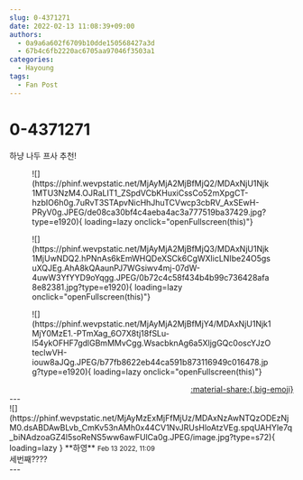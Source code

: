 ```yaml
---
slug: 0-4371271
date: 2022-02-13 11:08:39+09:00
authors:
  - 0a9a6a602f6709b10dde150568427a3d
  - 67b4c6fb2220ac6705aa97046f3503a1
categories:
  - Hayoung
tags:
  - Fan Post
---
```


# 0-4371271

<div class="post-container" markdown="1">
<div class="content-container md-sidebar__scrollwrap" markdown="1">

하냥 나두 프사 추천!
<figure markdown="1">
![](https://phinf.wevpstatic.net/MjAyMjA2MjBfMjQ2/MDAxNjU1Njk1MTU3NzM4.OJRaLIT1_ZSpdVCbKHuxiCssCo52mXpgCT-hzbIO6h0g.7uRvT3STApvNicHhJhuTCVwcp3cbRV_AxSEwH-PRyV0g.JPEG/de08ca30bf4c4aeba4ac3a777519ba37429.jpg?type=e1920){ loading=lazy onclick="openFullscreen(this)"}
</figure>

<figure markdown="1">
![](https://phinf.wevpstatic.net/MjAyMjA2MjBfMjQ3/MDAxNjU1Njk1MjUwNDQ2.hPNnAs6kEmWHQDeXSCk6CgWXlicLNIbe24O5gsuXQJEg.AhA8kQAaunPJ7WGsiwv4mj-07dW-4uwW3YfYYD9oYqgg.JPEG/0b72c4c58f434b4b99c736428afa8e82381.jpg?type=e1920){ loading=lazy onclick="openFullscreen(this)"}
</figure>

<figure markdown="1">
![](https://phinf.wevpstatic.net/MjAyMjA2MjBfMjY4/MDAxNjU1Njk1MjY0MzE1.-PTmXag_6O7X8tj18fSLu-l54ykOFHF7gdlGBmMMvCgg.WsacbknAg6a5XljgGQc0oscYJzOteclwVH-iouw8aJQg.JPEG/b77fb8622eb44ca591b873116949c016478.jpg?type=e1920){ loading=lazy onclick="openFullscreen(this)"}
</figure>


</div>
</div>

<div style="text-align: right;" markdown="1">
<a href="https://weverse.io/fromis9/fanpost/0-4371271" style="text-align: right;">:material-share:{.big-emoji}</a>
</div>
---

<div class="comments-container md-sidebar__scrollwrap" markdown="1">
<div class="comment" markdown="1">
<div class='id-container' markdown="1">
![](https://phinf.wevpstatic.net/MjAyMzExMjFfMjUz/MDAxNzAwNTQzODEzNjM0.dsABDAwBLvb_CmKv53nAMh0x44CV1NvJRUsHloAtzVEg.spqUAHYle7q_biNAdzoaGZ4l5soReNS5ww6awFUlCa0g.JPEG/image.jpg?type=s72){ loading=lazy }
**<span class="artist">하영</span>** <small>Feb 13 2022, 11:09</small><br>
</div>
<div class='comment-body' markdown="1">
세번째???? 
</div>
</div>
</div>
---
